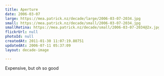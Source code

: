```yaml
---
title: Aperture
date: 2006-03-07
large: https://mea.patrick.nz/decade/large/2006-03-07-2034.jpg
small: https://mea.patrick.nz/decade/small/2006-03-07-2034.jpg
smallRetina: https://mea.patrick.nz/decade/small/2006-03-07-2034@2x.jpg
flickrUrl: null
photoId: null
createdAt: 2011-01-30 11:07:19.80751
updatedAt: 2006-07-11 05:37:09
layout: decade-image

---
```

Expensive, but oh so good
